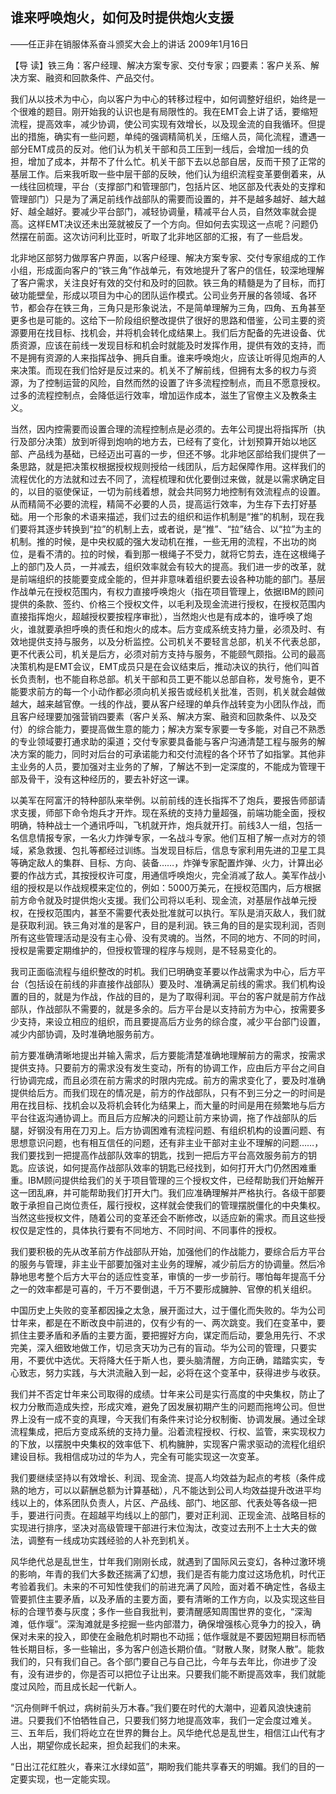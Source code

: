 ## 谁来呼唤炮火，如何及时提供炮火支援

——任正非在销服体系奋斗颁奖大会上的讲话
2009年1月16日



【导  读】铁三角：客户经理、解决方案专家、交付专家；四要素：客户关系、解决方案、融资和回款条件、产品交付。



我们从以技术为中心，向以客户为中心的转移过程中，如何调整好组织，始终是一个很难的题目。刚开始我的认识也是有局限性的。我在EMT会上讲了话，要缩短流程，提高效率，减少协调，使公司实现有效增长，以及现金流的自我循环。但提出的措施，确实有一些问题，单纯的强调精简机关，压缩人员，简化流程，遭遇一部分EMT成员的反对。他们认为机关干部和员工压到一线后，会增加一线的负担，增加了成本，并帮不了什么忙。机关干部下去以总部自居，反而干预了正常的基层工作。后来我听取一些中层干部的反映，他们认为组织流程变革要倒着来，从一线往回梳理，平台（支撑部门和管理部门，包括片区、地区部及代表处的支撑和管理部门）只是为了满足前线作战部队的需要而设置的，并不是越多越好、越大越好、越全越好。要减少平台部门，减轻协调量，精减平台人员，自然效率就会提高。这样EMT决议还未出笼就被反了一个方向。但如何去实现这一点呢？问题仍然摆在前面。这次访问利比亚时，听取了北非地区部的汇报，有了一些启发。

北非地区部努力做厚客户界面，以客户经理、解决方案专家、交付专家组成的工作小组，形成面向客户的“铁三角”作战单元，有效地提升了客户的信任，较深地理解了客户需求，关注良好有效的交付和及时的回款。铁三角的精髓是为了目标，而打破功能壁垒，形成以项目为中心的团队运作模式。公司业务开展的各领域、各环节，都会存在铁三角，三角只是形象说法，不是简单理解为三角，四角、五角甚至更多也是可能的。这给下一阶段组织整改提供了很好的思路和借鉴，公司主要的资源要用在找目标、找机会，并将机会转化成结果上。我们后方配备的先进设备、优质资源，应该在前线一发现目标和机会时就能及时发挥作用，提供有效的支持，而不是拥有资源的人来指挥战争、拥兵自重。谁来呼唤炮火，应该让听得见炮声的人来决策。而现在我们恰好是反过来的。机关不了解前线，但拥有太多的权力与资源，为了控制运营的风险，自然而然的设置了许多流程控制点，而且不愿意授权。过多的流程控制点，会降低运行效率，增加运作成本，滋生了官僚主义及教条主义。

当然，因内控需要而设置合理的流程控制点是必须的。去年公司提出将指挥所（执行及部分决策）放到听得到炮响的地方去，已经有了变化，计划预算开始以地区部、产品线为基础，已经迈出可喜的一步，但还不够。北非地区部给我们提供了一条思路，就是把决策权根据授权规则授给一线团队，后方起保障作用。这样我们的流程优化的方法就和过去不同了，流程梳理和优化要倒过来做，就是以需求确定目的，以目的驱使保证，一切为前线着想，就会共同努力地控制有效流程点的设置。从而精简不必要的流程，精简不必要的人员，提高运行效率，为生存下去打好基础。用一个形象的术语来描述，我们过去的组织和运作机制是“推”的机制，现在我们要将其逐步转换到“拉”的机制上去，或者说，是“推”、“拉”结合、以“拉”为主的机制。推的时候，是中央权威的强大发动机在推，一些无用的流程，不出功的岗位，是看不清的。拉的时候，看到那一根绳子不受力，就将它剪去，连在这根绳子上的部门及人员，一并减去，组织效率就会有较大的提高。我们进一步的改革，就是前端组织的技能要变成全能的，但并非意味着组织要去设各种功能的部门。基层作战单元在授权范围内，有权力直接呼唤炮火（指在项目管理上，依据IBM的顾问提供的条款、签约、价格三个授权文件，以毛利及现金流进行授权，在授权范围内直接指挥炮火，超越授权要按程序审批），当然炮火也是有成本的，谁呼唤了炮火，谁就要承担呼唤的责任和炮火的成本。后方变成系统支持力量，必须及时、有效地提供支持与服务，以及分析监控。公司机关不要轻言总部，机关不代表总部，更不代表公司，机关是后方，必须对前方支持与服务，不能颐气颇指。公司的最高决策机构是EMT会议，EMT成员只是在会议结束后，推动决议的执行，他们叫首长负责制，也不能自称总部。机关干部和员工更不能以总部自称，发号施令，更不能要求前方的每一个小动作都必须向机关报告或经机关批准，否则，机关就会越做越大，越来越官僚。一线的作战，要从客户经理的单兵作战转变为小团队作战，而且客户经理要加强营销四要素（客户关系、解决方案、融资和回款条件、以及交付）的综合能力，要提高做生意的能力；解决方案专家要一专多能，对自己不熟悉的专业领域要打通求助的渠道；交付专家要具备能与客户沟通清楚工程与服务的解决方案的能力，同时对后台的可承诺能力和交付流程的各个环节了如指掌。其他非主业务的人员，要加强对主业务的了解，了解达不到一定深度的，不能成为管理干部及骨干，没有这种经历的，要去补好这一课。

以美军在阿富汗的特种部队来举例。以前前线的连长指挥不了炮兵，要报告师部请求支援，师部下命令炮兵才开炸。现在系统的支持力量超强，前端功能全面，授权明确，特种战士一个通讯呼叫，飞机就开炸，炮兵就开打。前线3人一组，包括一名信息情报专家，一名火力炸弹专家，一名战斗专家。他们互相了解一点对方的领域，紧急救援、包扎等都经过训练。当发现目标后，信息专家利用先进的卫星工具等确定敌人的集群、目标、方向、装备……，炸弹专家配置炸弹、火力，计算出必要的作战方式，其按授权许可度，用通信呼唤炮火，完全消减了敌人。美军作战小组的授权是以作战规模来定位的，例如：5000万美元，在授权范围内，后方根据前方命令就及时提供炮火支援。我们公司将以毛利、现金流，对基层作战单元授权，在授权范围内，甚至不需要代表处批准就可以执行。军队是消灭敌人，我们就是获取利润。铁三角对准的是客户，目的是利润。铁三角的目的是实现利润，否则所有这些管理活动是没有主心骨、没有灵魂的。当然，不同的地方、不同的时间，授权是需要定期维护的，但授权管理的程序与规则，是不轻易变化的。

我司正面临流程与组织整改的时机。我们已明确变革要以作战需求为中心，后方平台（包括设在前线的非直接作战部队）要及时、准确满足前线的需求。我们机构设置的目的，就是为作战，作战的目的，是为了取得利润。平台的客户就是前方作战部队，作战部队不需要的，就是多余的。后方平台是以支持前方为中心，按需要多少支持，来设立相应的组织，而且要提高后方业务的综合度，减少平台部门设置，减少内部协调，及时准确地服务前方。

前方要准确清晰地提出并输入需求，后方要能清楚准确地理解前方的需求，按需求提供支持。只要前方的需求没有发生变动，所有的协调工作，应由后方平台之间自行协调完成，而且必须在前方需求的时限内完成。前方的需求变化了，要及时准确提供给后方。而我们现在的情况是，前方的作战部队，只有不到三分之一的时间是用在找目标、找机会以及将机会转化为结果上，而大量的时间是用在频繁地与后方平台往返沟通协调上。而且后方应解决的问题让前方来协调，拖了作战部队的后腿，好钢没有用在刀刃上。后方协调困难有流程问题、有组织机构的设置问题、有思想意识问题，也有相互信任的问题，还有非主业干部对主业不理解的问题……，我们要找到一把提高作战部队效率的钥匙，找到一把后方平台高效服务前方的钥匙。应该说，如何提高作战部队效率的钥匙已经找到，如何打开大门仍然困难重重。IBM顾问提供给我们的关于项目管理的三个授权文件，已经帮助我们开始解开这一团乱麻，并可能帮助我们打开大门。我们应准确理解并严格执行。各级干部要敢于承担自己岗位责任，履行授权，这样就会使我们的管理摆脱僵化的中央集权。当然这些授权文件，随着公司的变革还会不断修改，以适应新的需求。而且这些授权仅是定性的，具体执行要有不同地方、不同时间、不同事件的授权。

我们要积极的先从改革前方作战部队开始，加强他们的作战能力，要综合后方平台的服务与管理，非主业干部要加强对主业务的理解，减少前后方的协调量。然后冷静地思考整个后方大平台的适应性变革，审慎的一步一步前行。哪怕每年提高千分之一的效率都是可喜的，千万不要倒退，千万不要形成臃肿、官僚的机关组织。

中国历史上失败的变革都因操之太急，展开面过大，过于僵化而失败的。华为公司廿年来，都是在不断改良中前进的，仅有少有的一、两次跳变。我们在变革中，要抓住主要矛盾和矛盾的主要方面，要把握好方向，谋定而后动，要急用先行、不求完美，深入细致地做工作，切忌贪天功为己有的盲动。华为公司的管理，只要实用，不要优中选优。天将降大任于斯人也，要头脑清醒，方向正确，踏踏实实，专心致志，努力实践，与大洪流融入到一起，必将在这个变革中，获得进步与收获。

我们并不否定廿年来公司取得的成绩。廿年来公司是实行高度的中央集权，防止了权力分散而造成失控，形成灾难，避免了因发展初期产生的问题而拖垮公司。但世界上没有一成不变的真理，今天我们有条件来讨论分权制衡、协调发展。通过全球流程集成，把后方变成系统的支持力量。沿着流程授权、行权、监管，来实现权力的下放，以摆脱中央集权的效率低下、机构臃肿，实现客户需求驱动的流程化组织建设目标。我相信成功过的华为人，完全有可能实现这一次变革。

我们要继续坚持以有效增长、利润、现金流、提高人均效益为起点的考核（条件成熟的地方，可以以薪酬总额为计算基础），凡不能达到公司人均效益提升改进平均线以上的，体系团队负责人，片区、产品线、部门、地区部、代表处等各级一把手，要进行问责。在超越平均线以上的部门，要对正利润、正现金流、战略目标的实现进行排序，坚决对高级管理干部进行末位淘汰，改变过去刑不上士大夫的做法，调整有一线成功实践经验的人补充到机关。

风华绝代总是乱世生，廿年我们刚刚长成，就遇到了国际风云变幻，各种过激环境的影响，年青的我们大多数还揣满了幻想，我们是否有能力度过这场危机，时代正考验着我们。未来的不可知性使我们的前进充满了风险，面对着不确定性，各级主管要抓住主要矛盾，以及矛盾的主要方面，要有清晰的工作方向，以及实现这些目标的合理节奏与灰度；多作一些自我批判，要清醒感知周围世界的变化，“深淘滩，低作堰”。深淘滩就是多挖掘一些内部潜力，确保增强核心竞争力的投入，确保对未来的投入，即使在金融危机时期也不动摇；低作堰就是不要因短期目标而牺牲长期目标，多一些输出，多为客户创造长期价值。“财散人聚，财聚人散”。能救我们的，只有我们自己。各个部门要自己与自己比，今年与去年比，你进步了没有，没有进步的，你是否可以把位子让出来。只要我们能不断提高效率，我们就能度过风险，而且成长起一代新人。

“沉舟侧畔千帆过，病树前头万木春。”我们要在时代的大潮中，迎着风浪快速前进。只要我们不怕牺牲自己，只要我们努力地提高效率，我们一定会度过难关。三、五年后，我们将屹立在世界的舞台上。风华绝代总是乱世生，相信江山代有才人出，期望你成长起来，担负起我们的未来。

“日出江花红胜火，春来江水绿如蓝”，期盼我们能共享春天的明媚。我们的目的一定要实现，也一定能实现。
